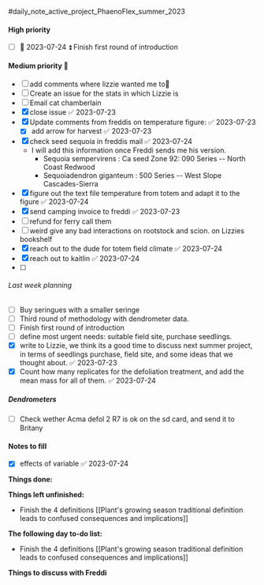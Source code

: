 #daily_note_active_project_PhaenoFlex_summer_2023

#### High priority
- [ ] 📅 2023-07-24 ⏫ Finish first round of introduction 

#### Medium priority 🔼
- [ ] add comments where lizzie wanted me to🔼 
- [ ] Create an issue for the stats in which Lizzie is
- [ ] Email cat chamberlain
- [x] close issue ✅ 2023-07-23
- [x] Update comments from freddis on temperature figure: ✅ 2023-07-23
	- [x] add arrow for harvest ✅ 2023-07-23
- [x] check seed sequoia in freddis mail ✅ 2023-07-24
	- I will add this information once Freddi sends me his version.
		- Sequoia sempervirens : Ca seed Zone 92: 090 Series -- North Coast Redwood
		- Sequoiadendron giganteum : 500 Series -- West Slope Cascades-Sierra
- [x] figure out the text file temperature from totem and adapt it to the figure ✅ 2023-07-24
- [x] send camping invoice to freddi ✅ 2023-07-23
- [ ] refund for ferry call them
- [ ] weird give any bad interactions on rootstock and scion. on Lizzies bookshelf
- [x] reach out to the dude for totem field climate ✅ 2023-07-24
- [x] reach out to kaitlin ✅ 2023-07-24
- [ ] 

###### Last week planning 
- [ ] Buy seringues with a smaller seringe
- [ ] Third round of methodology with dendrometer data.
- [ ] Finish first round of introduction
- [ ] define most urgent needs: suitable field site, purchase seedlings. 
- [x] write to Lizzie, we think its a good time to discuss next summer project, in terms of seedlings purchase, field site, and some ideas that we thought about. ✅ 2023-07-23
- [x] Count how many replicates for the defoliation treatment, and add the mean mass for all of them. ✅ 2023-07-24

##### Dendrometers
- [ ] Check wether Acma defol 2 R7 is ok on the sd card, and send it to Britany

#### Notes to fill
- [x] effects of variable ✅ 2023-07-24


**Things done:** 

**Things left unfinished:**
- Finish the 4 definitions [[Plant's growing season traditional definition leads to confused consequences and implications]]

**The following day to-do list:**
- Finish the 4 definitions [[Plant's growing season traditional definition leads to confused consequences and implications]]

**Things to discuss with Freddi**

